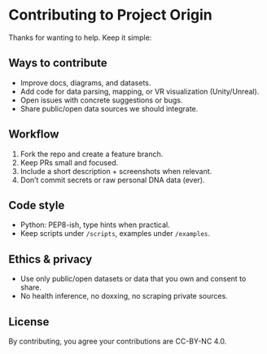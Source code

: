 # Contributing to Project Origin

Thanks for wanting to help. Keep it simple:

## Ways to contribute
- Improve docs, diagrams, and datasets.
- Add code for data parsing, mapping, or VR visualization (Unity/Unreal).
- Open issues with concrete suggestions or bugs.
- Share public/open data sources we should integrate.

## Workflow
1. Fork the repo and create a feature branch.
2. Keep PRs small and focused.
3. Include a short description + screenshots when relevant.
4. Don’t commit secrets or raw personal DNA data (ever).

## Code style
- Python: PEP8-ish, type hints when practical.
- Keep scripts under `/scripts`, examples under `/examples`.

## Ethics & privacy
- Use only public/open datasets or data that you own and consent to share.
- No health inference, no doxxing, no scraping private sources.

## License
By contributing, you agree your contributions are CC-BY-NC 4.0.
